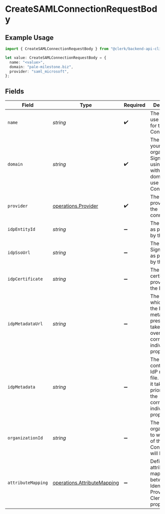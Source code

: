 # CreateSAMLConnectionRequestBody

## Example Usage

```typescript
import { CreateSAMLConnectionRequestBody } from "@clerk/backend-api-client/models/operations";

let value: CreateSAMLConnectionRequestBody = {
  name: "<value>",
  domain: "pale-milestone.biz",
  provider: "saml_microsoft",
};
```

## Fields

| Field                                                                                                                | Type                                                                                                                 | Required                                                                                                             | Description                                                                                                          |
| -------------------------------------------------------------------------------------------------------------------- | -------------------------------------------------------------------------------------------------------------------- | -------------------------------------------------------------------------------------------------------------------- | -------------------------------------------------------------------------------------------------------------------- |
| `name`                                                                                                               | *string*                                                                                                             | :heavy_check_mark:                                                                                                   | The name to use as a label for this SAML Connection                                                                  |
| `domain`                                                                                                             | *string*                                                                                                             | :heavy_check_mark:                                                                                                   | The domain of your organization. Sign in flows using an email with this domain, will use this SAML Connection.       |
| `provider`                                                                                                           | [operations.Provider](../../models/operations/provider.md)                                                           | :heavy_check_mark:                                                                                                   | The IdP provider of the connection.                                                                                  |
| `idpEntityId`                                                                                                        | *string*                                                                                                             | :heavy_minus_sign:                                                                                                   | The Entity ID as provided by the IdP                                                                                 |
| `idpSsoUrl`                                                                                                          | *string*                                                                                                             | :heavy_minus_sign:                                                                                                   | The Single-Sign On URL as provided by the IdP                                                                        |
| `idpCertificate`                                                                                                     | *string*                                                                                                             | :heavy_minus_sign:                                                                                                   | The X.509 certificate as provided by the IdP                                                                         |
| `idpMetadataUrl`                                                                                                     | *string*                                                                                                             | :heavy_minus_sign:                                                                                                   | The URL which serves the IdP metadata. If present, it takes priority over the corresponding individual properties    |
| `idpMetadata`                                                                                                        | *string*                                                                                                             | :heavy_minus_sign:                                                                                                   | The XML content of the IdP metadata file. If present, it takes priority over the corresponding individual properties |
| `organizationId`                                                                                                     | *string*                                                                                                             | :heavy_minus_sign:                                                                                                   | The ID of the organization to which users of this SAML Connection will be added                                      |
| `attributeMapping`                                                                                                   | [operations.AttributeMapping](../../models/operations/attributemapping.md)                                           | :heavy_minus_sign:                                                                                                   | Define the attribute name mapping between Identity Provider and Clerk's user properties                              |